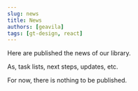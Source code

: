 ```yaml
---
slug: news
title: News
authors: [geavila]
tags: [gt-design, react]
---
```


Here are published the news of our library.

As, task lists, next steps, updates, etc.

For now, there is nothing to be published.